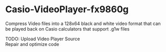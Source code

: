 # Casio-VideoPlayer-fx9860g
Compress Video files into a 128x64 black and white video format that can be played back on Casio calculators that support .g1w files 

TODO:
Upload Video Player Source <br>Repair and optimize code
